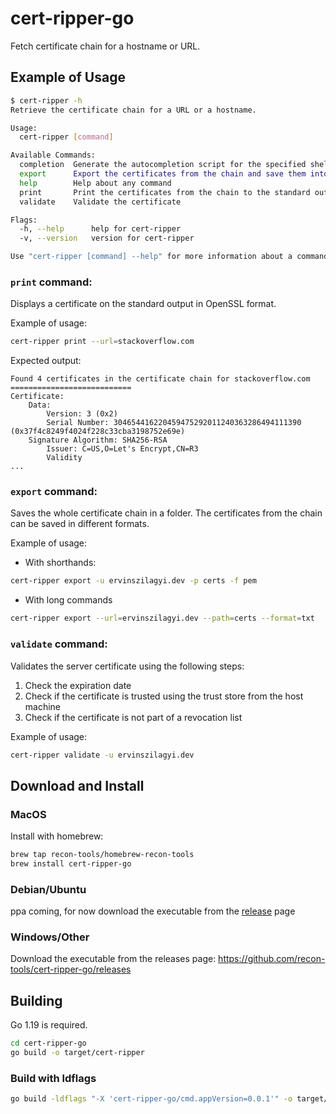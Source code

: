 # cert-ripper-go

Fetch certificate chain for a hostname or URL.

## Example of Usage

```bash
$ cert-ripper -h
Retrieve the certificate chain for a URL or a hostname.

Usage:
  cert-ripper [command]

Available Commands:
  completion  Generate the autocompletion script for the specified shell
  export      Export the certificates from the chain and save them into a folder
  help        Help about any command
  print       Print the certificates from the chain to the standard output
  validate    Validate the certificate

Flags:
  -h, --help      help for cert-ripper
  -v, --version   version for cert-ripper

Use "cert-ripper [command] --help" for more information about a command.
```

### `print` command:

Displays a certificate on the standard output in OpenSSL format.

Example of usage:

```bash
cert-ripper print --url=stackoverflow.com
```

Expected output:

```
Found 4 certificates in the certificate chain for stackoverflow.com 
===========================
Certificate:
    Data:
        Version: 3 (0x2)
        Serial Number: 304654416220459475292011240363286494111390 (0x37f4c8249f4024f228c33cba3198752e69e)
    Signature Algorithm: SHA256-RSA
        Issuer: C=US,O=Let's Encrypt,CN=R3
        Validity
...
```

### `export` command:

Saves the whole certificate chain in a folder. The certificates from the chain can be saved in different formats.

Example of usage:

- With shorthands:
```bash
cert-ripper export -u ervinszilagyi.dev -p certs -f pem
```

- With long commands
```bash
cert-ripper export --url=ervinszilagyi.dev --path=certs --format=txt
```

### `validate` command:

Validates the server certificate using the following steps:

1. Check the expiration date
2. Check if the certificate is trusted using the trust store from the host machine
3. Check if the certificate is not part of a revocation list

Example of usage:

```bash
cert-ripper validate -u ervinszilagyi.dev
```

## Download and Install

### MacOS

Install with homebrew:

```bash
brew tap recon-tools/homebrew-recon-tools
brew install cert-ripper-go
```

### Debian/Ubuntu

ppa coming, for now download the executable from the [release](https://github.com/recon-tools/cert-ripper-go/releases) page

### Windows/Other

Download the executable from the releases page: https://github.com/recon-tools/cert-ripper-go/releases

## Building

Go 1.19 is required.

```bash
cd cert-ripper-go
go build -o target/cert-ripper
```

### Build with ldflags

```bash
go build -ldflags "-X 'cert-ripper-go/cmd.appVersion=0.0.1'" -o target/cert-ripper
```